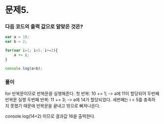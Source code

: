 # 문제5. 
### 다음 코드의 출력 값으로 알맞은 것은?

```jsx
var a = 10;
var b = 2;

for(var i=1; i<5; i+=2){
    a += i;
}

console.log(a+b);
```

### 풀이
for 반복문이므로 반복문을 실행해준다.
첫 반복: 10 += 1;  -> a에 11이 할당되어 두번째 반복문 실행
두번째 반복: 11 += 3; -> a에 14가 할당되었다. 세번째는 i < 5를 충족하지 못했기 때문에 반복문을 끝내고 밖으로 빠져나온다.

console.log(14+2) 이므로 결과값 16을 출력한다.
